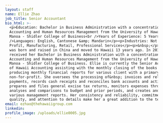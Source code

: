 ```yaml
---
layout: staff
name: Ellie Zhao
job_title: Senior Accountant
bio_html: >-
  <p>Education: Bachelor in Business Administration with a concentration in
  Accounting and Human Resources Management from the University of Hawaii at
  Manoa - Shidler College of Business<br />Years of Experience: 5 Years&nbsp;<br
  />Languages: English, Cantonese &amp; Mandarin</p><p>Industries: Not For
  Profit, Manufacturing, Retail, Professional Services</p><p>&nbsp;</p><p>Ellie
  was born and raised in China and moved to Hawaii 13 years ago. In 2014, she
  received her Bachelor in Business Administration with a concentration in
  Accounting and Human Resources Management from the University of Hawaii at
  Manoa - Shidler College of Business. Ellie is currently the Senior Accountant
  of Hawaii Accounting assisting with the monthly closing of the books and
  producing monthly financial reports for various client with a primary focus on
  non-for-profit. She oversees the processing of&nbsp; invoices and related
  payments, records cash receipts and reconciles bank accounts and activity,
  prepares and files general excise tax returns, monitors expenses through
  analyses and comparisons to budget and prior periods, and creates and updates
  various management reports. Her consistency and reliability, commitment to
  quality, and attention to details make her a great addition to the team.</p>
email: ezhao@thehawaiigroup.com
linkedin:
profile_image: /uploads/ellie0005.jpg
---
```



